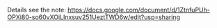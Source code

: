 Details see the note:
https://docs.google.com/document/d/1ZtnfuPUh-OPXi80-so60vXOiLInxsuv251UeztTWD6w/edit?usp=sharing
